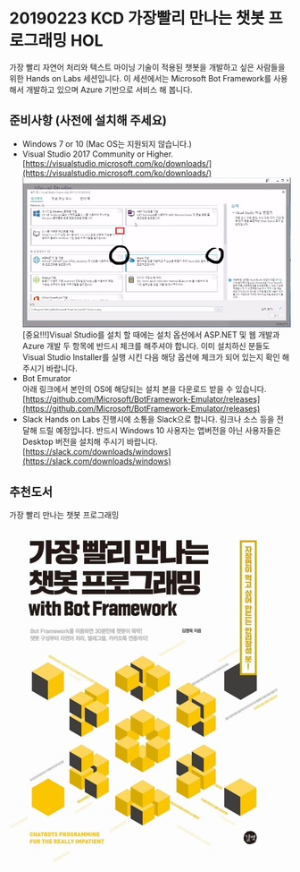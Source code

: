 # 20190223 KCD 가장빨리 만나는 챗봇 프로그래밍 HOL
가장 빨리 자연어 처리와 텍스트 마이닝 기술이 적용된 챗봇을 개발하고 싶은 사람들을 위한 Hands on Labs 세션입니다. 이 세션에서는 Microsoft Bot Framework를 사용해서 개발하고 있으며 Azure 기반으로 서비스 해 봅니다.

## 준비사항 (사전에 설치해 주세요)
- Windows 7 or 10 (Mac OS는 지원되지 않습니다.)
- Visual Studio 2017 Community or Higher.
 [https://visualstudio.microsoft.com/ko/downloads/](https://visualstudio.microsoft.com/ko/downloads/)<br>
 ![Visual Studio 설치옵션](./images/001.jpeg)
 [중요!!!]Visual Studio를 설치 할 때에는 설치 옵션에서 ASP.NET 및 웹 개발과 Azure 개발 두 항목에 반드시 체크를 해주셔야 합니다.
  이미 설치하신 분들도 Visual Studio Installer를 실행 시킨 다음 해당 옵션에 체크가 되어 있는지 확인 해 주시기 바랍니다. 
- Bot Emurator<br>
  아래 링크에서 본인의 OS에 해당되는 설치 본을 다운로드 받을 수 있습니다. [https://github.com/Microsoft/BotFramework-Emulator/releases](https://github.com/Microsoft/BotFramework-Emulator/releases)
- Slack
Hands on Labs 진행시에 소통을 Slack으로 합니다. 링크나 소스 등을 전달해 드릴 예정입니다. 반드시 Windows 10 사용자는 앱버전을 아닌 사용자들은 Desktop 버전을 설치해 주시기 바랍니다. [https://slack.com/downloads/windows](https://slack.com/downloads/windows)

## 추천도서
가장 빨리 만나는 챗봇 프로그래밍<br>
![가장 빨리 만나는 챗봇 프로그래밍](./images/002.jpeg)